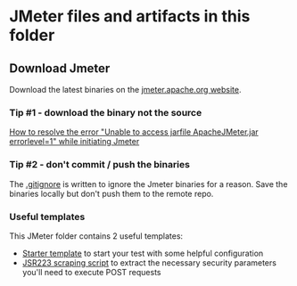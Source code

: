 # JMeter files and artifacts in this folder

## Download Jmeter

Download the latest binaries on the [jmeter.apache.org website](https://jmeter.apache.org/download_jmeter.cgi).

### Tip #1 - download the binary not the source

[How to resolve the error "Unable to access jarfile ApacheJMeter.jar errorlevel=1" while initiating Jmeter](https://stackoverflow.com/questions/10480042/how-to-resolve-the-error-unable-to-access-jarfile-apachejmeter-jar-errorlevel-1)

### Tip #2 - don't commit / push the binaries

The [.gitignore](../.gitignore) is written to ignore the Jmeter binaries for a reason. Save the binaries locally but don't push them to the remote repo.

### Useful templates

This JMeter folder contains 2 useful templates:
 - [Starter template](jmx/Starter%20Template.jmx) to start your test with some helpful configuration
 - [JSR223 scraping script](js/jsr223.js) to extract the necessary security parameters you'll need to execute POST requests
